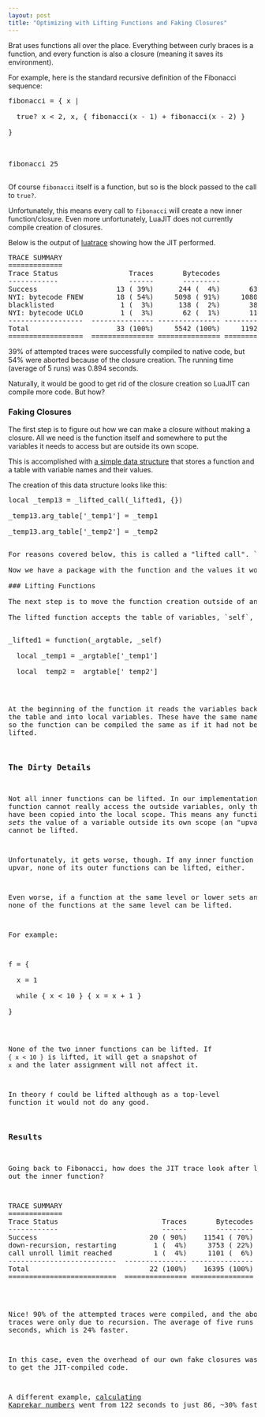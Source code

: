 ```yaml
---
layout: post
title: "Optimizing with Lifting Functions and Faking Closures"
---
```


Brat uses functions all over the place. Everything between curly braces is a function, and every function is also a closure (meaning it saves its environment).

For example, here is the standard recursive definition of the Fibonacci sequence:

<pre>
fibonacci =&nbsp;<span class="Special">{</span>&nbsp;x |<br>
&nbsp;&nbsp;true? x &lt;&nbsp;<span class="Constant">2</span>, x,&nbsp;<span class="Special">{</span>&nbsp;fibonacci(x -&nbsp;<span class="Constant">1</span>) + fibonacci(x -&nbsp;<span class="Constant">2</span>)&nbsp;<span class="Special">}</span><br>
<span class="Special">}</span><br>
<br>
fibonacci&nbsp;<span class="Constant">25</span><br>
</pre>

Of course `fibonacci` itself is a function, but so is the block passed to the call to `true?`.

Unfortunately, this means every call to `fibonacci` will create a new inner function/closure. Even more unfortunately, LuaJIT does not currently compile creation of closures.

Below is the output of [luatrace](https://github.com/geoffleyland/luatrace) showing how the JIT performed.

<pre>
TRACE SUMMARY
=============
Trace Status                 Traces       Bytecodes           Lines
------------                 ------       ---------           -----
Success                   13 ( 39%)      244 (  4%)       63 (  5%)
NYI: bytecode FNEW        18 ( 54%)     5098 ( 91%)     1080 ( 90%)
blacklisted                1 (  3%)      138 (  2%)       38 (  3%)
NYI: bytecode UCLO         1 (  3%)       62 (  1%)       11 (  0%)
------------------  --------------- --------------- ---------------
Total                     33 (100%)     5542 (100%)     1192 (100%)
==================  =============== =============== ===============
</pre>

39% of attempted traces were successfully compiled to native code, but 54% were aborted because of the closure creation. The running time (average of 5 runs) was 0.894 seconds.

Naturally, it would be good to get rid of the closure creation so LuaJIT can compile more code. But how?

### Faking Closures 

The first step is to figure out how we can make a closure without making a closure. All we need is the function itself and somewhere to put the variables it needs to access but are outside its own scope.

This is accomplished with [a simple data structure](https://github.com/presidentbeef/brat/blob/1517b75a48a3ddb03621ce7aab18c6d5fc7b4036/core/core.lua#L60) that stores a function and a table with variable names and their values.

The creation of this data structure looks like this:

<pre>
<span class="Statement">local</span>&nbsp;_temp13 = _lifted_call(_lifted1,&nbsp;<span class="Type">{}</span>)<br>
_temp13.arg_table[<span class="Constant">'_temp1'</span>] = _temp1<br>
_temp13.arg_table[<span class="Constant">'_temp2'</span>] = _temp2
<pre>

For reasons covered below, this is called a "lifted call". `_lifted1` is the name of the function being stored. After creating the new stored call, the variables are stored into the table. For simplicity, the keys are the same as the variable names.

Now we have a package with the function and the values it would normally capture as a closure. For convenience, the package can be called just like a function. Unfortunately, it is not a function, so the compiled Brat code must check if a variable is a function or one of these packaged up calls (which just look like Lua tables otherwise). Either way, it can be invoked the same way.

### Lifting Functions

The next step is to move the function creation outside of any other functions, essentially "lifting" or "hoisting" it up and away. This is so it only gets created once.

The lifted function accepts the table of variables, `self`, and then any normal arguments. In our example, there are no normal arguments, so the function starts like this:

<pre>
_lifted1 =&nbsp;<span class="Identifier">function</span>(_argtable, _self)<br>
&nbsp;&nbsp;<span class="Statement">local</span>&nbsp;_temp1 = _argtable[<span class="Constant">'_temp1'</span>]<br>
&nbsp;&nbsp;<span class="Statement">local</span>&nbsp;_temp2 = _argtable[<span class="Constant">'_temp2'</span>]
</pre>

At the beginning of the function it reads the variables back out of the table and into local variables. These have the same names as before, so the function can be compiled the same as if it had not been lifted.

### The Dirty Details

Not all inner functions can be lifted. In our implementation, the function cannot really access the outside variables, only their values have been copied into the local scope. This means any function which *sets* the value of a variable outside its own scope (an "upvar") cannot be lifted.

Unfortunately, it gets worse, though. If any inner function sets an upvar, none of its outer functions can be lifted, either.

Even worse, if a function at the same level or lower sets an upvar, none of the functions at the same level can be lifted.

For example:

<pre>
f =&nbsp;<span class="Special">{</span><br>
&nbsp;&nbsp;x =&nbsp;<span class="Constant">1</span><br>
&nbsp;&nbsp;<span class="Statement">while</span>&nbsp;<span class="Special">{</span>&nbsp;x &lt;&nbsp;<span class="Constant">10</span>&nbsp;<span class="Special">}</span>&nbsp;<span class="Special">{</span>&nbsp;x = x +&nbsp;<span class="Constant">1</span>&nbsp;<span class="Special">}</span><br>
<span class="Special">}</span>
</pre>

None of the two inner functions can be lifted. If `{ x < 10 }` is lifted, it will get a snapshot of `x` and the later assignment will not affect it.

In theory `f` could be lifted although as a top-level function it would not do any good.

### Results

Going back to Fibonacci, how does the JIT trace look after lifting out the inner function?

<pre>
TRACE SUMMARY
=============
Trace Status                         Traces       Bytecodes           Lines
------------                         ------       ---------           -----
Success                           20 ( 90%)    11541 ( 70%)     1114 ( 83%)
down-recursion, restarting         1 (  4%)     3753 ( 22%)      125 (  9%)
call unroll limit reached          1 (  4%)     1101 (  6%)       97 (  7%)
--------------------------  --------------- --------------- ---------------
Total                             22 (100%)    16395 (100%)     1336 (100%)
==========================  =============== =============== ===============
</pre>

Nice! 90% of the attempted traces were compiled, and the aborted traces were only due to recursion. The average of five runs was 0.678 seconds, which is 24% faster.

In this case, even the overhead of our own fake closures was worth it to get the JIT-compiled code.

A different example, [calculating Kaprekar numbers](https://github.com/presidentbeef/brat/blob/1517b75a48a3ddb03621ce7aab18c6d5fc7b4036/examples/kaprekar.brat) went from 122 seconds to just 86, ~30% faster.
